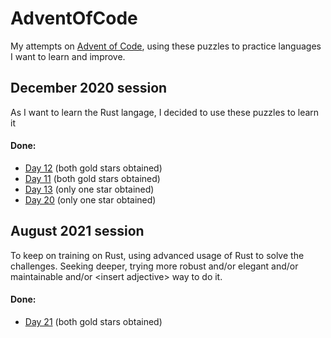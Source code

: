 # AdventOfCode
My attempts on [Advent of Code](https://adventofcode.com/), using these puzzles to practice
languages I want to learn and improve.

## December 2020 session
As I want to learn the Rust langage, I decided to use these puzzles to learn it

#### Done:
- [Day 12](https://adventofcode.com/2020/day/12) (both gold stars obtained)
- [Day 11](https://adventofcode.com/2020/day/11) (both gold stars obtained)
- [Day 13](https://adventofcode.com/2020/day/13) (only one star obtained)
- [Day 20](https://adventofcode.com/2020/day/20) (only one star obtained)


## August 2021 session
To keep on training on Rust, using advanced usage of Rust to solve the challenges.
Seeking deeper, trying more robust and/or elegant and/or maintainable and/or
\<insert adjective\> way to do it.

#### Done:
- [Day 21](https://adventofcode.com/2020/day/21) (both gold stars obtained)
